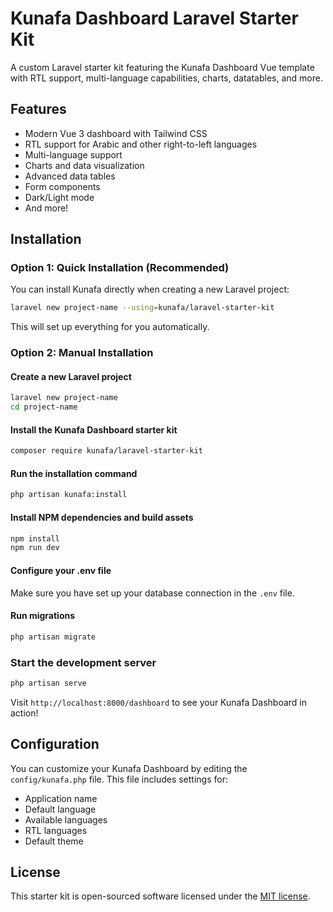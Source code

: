# Kunafa Dashboard Laravel Starter Kit

A custom Laravel starter kit featuring the Kunafa Dashboard Vue template with RTL support, multi-language capabilities, charts, datatables, and more.

## Features

- Modern Vue 3 dashboard with Tailwind CSS
- RTL support for Arabic and other right-to-left languages
- Multi-language support
- Charts and data visualization
- Advanced data tables
- Form components
- Dark/Light mode
- And more!

## Installation

### Option 1: Quick Installation (Recommended)

You can install Kunafa directly when creating a new Laravel project:

```bash
laravel new project-name --using=kunafa/laravel-starter-kit
```

This will set up everything for you automatically.

### Option 2: Manual Installation

#### Create a new Laravel project

```bash
laravel new project-name
cd project-name
```

#### Install the Kunafa Dashboard starter kit

```bash
composer require kunafa/laravel-starter-kit
```

#### Run the installation command

```bash
php artisan kunafa:install
```

#### Install NPM dependencies and build assets

```bash
npm install
npm run dev
```

#### Configure your .env file

Make sure you have set up your database connection in the `.env` file.

#### Run migrations

```bash
php artisan migrate
```

### Start the development server

```bash
php artisan serve
```

Visit `http://localhost:8000/dashboard` to see your Kunafa Dashboard in action!

## Configuration

You can customize your Kunafa Dashboard by editing the `config/kunafa.php` file. This file includes settings for:

- Application name
- Default language
- Available languages
- RTL languages
- Default theme

## License

This starter kit is open-sourced software licensed under the [MIT license](https://opensource.org/licenses/MIT).
